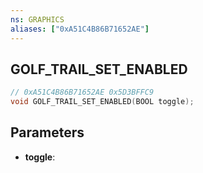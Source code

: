 ```yaml
---
ns: GRAPHICS
aliases: ["0xA51C4B86B71652AE"]
---
```

## GOLF_TRAIL_SET_ENABLED

```c
// 0xA51C4B86B71652AE 0x5D3BFFC9
void GOLF_TRAIL_SET_ENABLED(BOOL toggle);
```


## Parameters
* **toggle**: 

